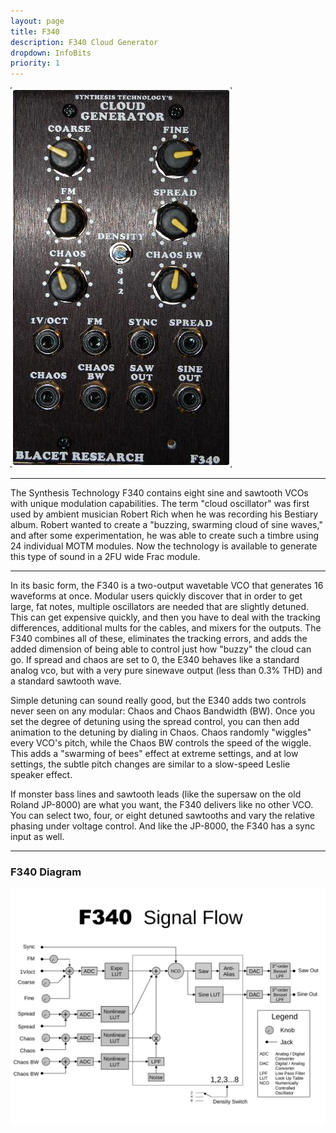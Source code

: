 ```yaml
---
layout: page
title: F340
description: F340 Cloud Generator
dropdown: InfoBits
priority: 1
---
```





![F340](https://github.com/FracModular/fracmodular.github.io/raw/master/assets/img/BlacetCloudGenerator.png)


---

The Synthesis Technology F340 contains eight sine and sawtooth VCOs with unique modulation capabilities. 
The term "cloud oscillator" was first used by ambient musician Robert Rich when he was recording his Bestiary album. 
Robert wanted to create a "buzzing, swarming cloud of sine waves," and after some experimentation, 
he was able to create such a timbre using 24 individual MOTM modules. 
Now the technology is available to generate this type of sound in a 2FU wide Frac module.

---

In its basic form, the F340 is a two-output wavetable VCO that generates 16 waveforms at once. 
Modular users quickly discover that in order to get large, fat notes, multiple oscillators are needed that are slightly detuned. 
This can get expensive quickly, and then you have to deal with the tracking differences, additional mults for the cables, and mixers for the outputs. 
The F340 combines all of these, eliminates the tracking errors, and adds the added dimension of being able to control just how "buzzy" the cloud can go. 
If spread and chaos are set to 0, the E340 behaves like a standard analog vco, but with a very pure sinewave output (less than 0.3% THD) 
and a standard sawtooth wave.

Simple detuning can sound really good, but the E340 adds two controls never seen on any modular: Chaos and Chaos Bandwidth (BW). 
Once you set the degree of detuning using the spread control, you can then add animation to the detuning by dialing in Chaos. 
Chaos randomly "wiggles" every VCO's pitch, while the Chaos BW controls the speed of the wiggle. 
This adds a "swarming of bees" effect at extreme settings, and at low settings, the subtle pitch changes are similar to a slow-speed Leslie speaker effect.

If monster bass lines and sawtooth leads (like the supersaw on the old Roland JP-8000) are what you want, 
the F340 delivers like no other VCO. You can select two, four, or eight detuned sawtooths and vary the relative phasing under voltage control. 
And like the JP-8000, the F340 has a sync input as well.

---

### F340 Diagram

![F340diag](https://github.com/FracModular/fracmodular.github.io/raw/master/assets/img/F340diag.png)




